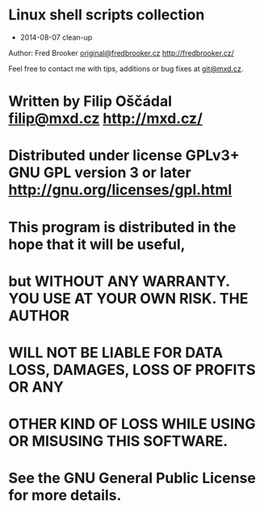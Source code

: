 Linux shell scripts collection
==============================


* 2014-08-07 clean-up


Author: Fred Brooker <original@fredbrooker.cz> http://fredbrooker.cz/


Feel free to contact me with tips, additions or bug fixes at <git@mxd.cz>.

# Written by Filip Oščádal <filip@mxd.cz> <http://mxd.cz/>
# Distributed under license GPLv3+ GNU GPL version 3 or later <http://gnu.org/licenses/gpl.html>

# This program is distributed in the hope that it will be useful,
# but WITHOUT ANY WARRANTY. YOU USE AT YOUR OWN RISK. THE AUTHOR
# WILL NOT BE LIABLE FOR DATA LOSS, DAMAGES, LOSS OF PROFITS OR ANY
# OTHER  KIND OF LOSS WHILE USING OR MISUSING THIS SOFTWARE.
# See the GNU General Public License for more details.
